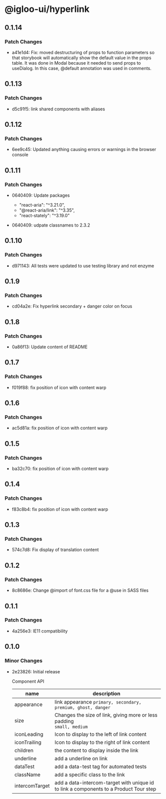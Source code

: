 # @igloo-ui/hyperlink

## 0.1.14

### Patch Changes

- a41e1d4: Fix: moved destructuring of props to function parameters so that storybook will automatically show the default value in the props table. It was done in Modal because it needed to send props to useDialog. In this case, @default annotation was used in comments.

## 0.1.13

### Patch Changes

- d5c91f5: link shared components with aliases

## 0.1.12

### Patch Changes

- 6ee9c45: Updated anything causing errors or warnings in the browser console

## 0.1.11

### Patch Changes

- 0640409: Update packages

  - "react-aria": "^3.21.0",
  - "@react-aria/link": "^3.35",
  - "react-stately": "^3.19.0"

- 0640409: udpate classnames to 2.3.2

## 0.1.10

### Patch Changes

- d971143: All tests were updated to use testing library and not enzyme

## 0.1.9

### Patch Changes

- cd04a2e: Fix hyperlink secondary + danger color on focus

## 0.1.8

### Patch Changes

- 0a86f13: Update content of README

## 0.1.7

### Patch Changes

- f019f88: fix position of icon with content warp

## 0.1.6

### Patch Changes

- ac5d81a: fix position of icon with content warp

## 0.1.5

### Patch Changes

- ba32c70: fix position of icon with content warp

## 0.1.4

### Patch Changes

- f83c8b4: fix position of icon with content warp

## 0.1.3

### Patch Changes

- 574c7d8: Fix display of translation content

## 0.1.2

### Patch Changes

- 8c8686e: Change @import of font.css file for a @use in SASS files

## 0.1.1

### Patch Changes

- 4a256e3: IE11 compatibility

## 0.1.0

### Minor Changes

- 2e23826: Initial release

  Component API

  | name           | description                                                                           |
  | -------------- | ------------------------------------------------------------------------------------- |
  | appearance     | link appearance `primary, secondary, premium, ghost, danger`                          |
  | size           | Changes the size of link, giving more or less padding <br/> `small, medium`           |
  | iconLeading    | Icon to display to the left of link content                                           |
  | iconTrailing   | Icon to display to the right of link content                                          |
  | children       | the content to display inside the link                                                |
  | underline      | add a underline on link                                                               |
  | dataTest       | add a data-test tag for automated tests                                               |
  | className      | add a specific class to the link                                                      |
  | intercomTarget | add a data-intercom-target with unique id to link a components to a Product Tour step |
